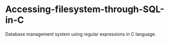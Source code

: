 # Accessing-filesystem-through-SQL-in-C
Database management system using regular expressions in C language.
